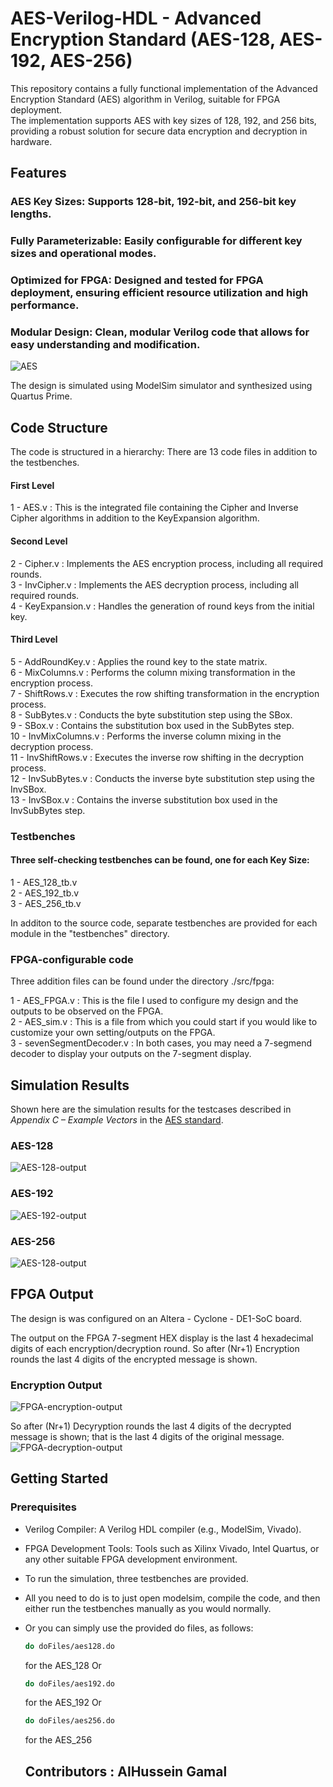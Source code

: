 # AES-Verilog-HDL - Advanced Encryption Standard (AES-128, AES-192, AES-256)

This repository contains a fully functional implementation of the Advanced Encryption Standard (AES) algorithm in Verilog, suitable for FPGA deployment.  
The implementation supports AES with key sizes of 128, 192, and 256 bits, providing a robust solution for secure data encryption and decryption in hardware.

## Features
### AES Key Sizes: Supports 128-bit, 192-bit, and 256-bit key lengths.  
### Fully Parameterizable: Easily configurable for different key sizes and operational modes.  
### Optimized for FPGA: Designed and tested for FPGA deployment, ensuring efficient resource utilization and high performance.  
### Modular Design: Clean, modular Verilog code that allows for easy understanding and modification.  

![AES](https://github.com/alhusseingamal/AES-Verilog-HDL/blob/main/screenshots/AES-logo.jpg)

The design is simulated using ModelSim simulator and synthesized using Quartus Prime.

## Code Structure

The code is structured in a hierarchy:
There are 13 code files in addition to the testbenches.
#### First Level
1 - AES.v              : This is the integrated file containing the Cipher and Inverse Cipher algorithms in addition to the KeyExpansion algorithm.
#### Second Level
2 - Cipher.v           : Implements the AES encryption process, including all required rounds.  
3 - InvCipher.v        : Implements the AES decryption process, including all required rounds.  
4 - KeyExpansion.v     : Handles the generation of round keys from the initial key.  
#### Third Level
5 - AddRoundKey.v      : Applies the round key to the state matrix.  
6 - MixColumns.v       : Performs the column mixing transformation in the encryption process.  
7 - ShiftRows.v        : Executes the row shifting transformation in the encryption process.  
8 - SubBytes.v         : Conducts the byte substitution step using the SBox.  
9 - SBox.v             : Contains the substitution box used in the SubBytes step.  
10 - InvMixColumns.v   : Performs the inverse column mixing in the decryption process.  
11 - InvShiftRows.v    : Executes the inverse row shifting in the decryption process.  
12 - InvSubBytes.v     : Conducts the inverse byte substitution step using the InvSBox.  
13 - InvSBox.v         : Contains the inverse substitution box used in the InvSubBytes step.  

### Testbenches

#### Three self-checking testbenches can be found, one for each Key Size:
1 - AES_128_tb.v  
2 - AES_192_tb.v  
3 - AES_256_tb.v  

In additon to the source code, separate testbenches are provided for each module in the "testbenches" directory.  

### FPGA-configurable code

Three addition files can be found under the directory ./src/fpga:  

1 - AES_FPGA.v              : This is the file I used to configure my design and the outputs to be observed on the FPGA.  
2 - AES_sim.v               : This is a file from which you could start if you would like to customize your own setting/outputs on the FPGA.  
3 - sevenSegmentDecoder.v   : In both cases, you may need a 7-segmend decoder to display your outputs on the 7-segment display.  

## Simulation Results

Shown here are the simulation results for the testcases described in *Appendix C – Example Vectors* in the [AES standard](https://github.com/alhusseingamal/AES-Verilog-HDL/blob/main/NIST.FIPS.197.pdf).  

### AES-128
![AES-128-output](https://github.com/alhusseingamal/AES-Verilog-HDL/blob/main/screenshots/Simulation/AES_128_tb%20output.png)

### AES-192
![AES-192-output](https://github.com/alhusseingamal/AES-Verilog-HDL/blob/main/screenshots/Simulation/AES_192_tb%20output.png)

### AES-256
![AES-128-output](https://github.com/alhusseingamal/AES-Verilog-HDL/blob/main/screenshots/Simulation/AES_256_tb%20output.png)

## FPGA Output

The design is was configured on an Altera - Cyclone - DE1-SoC board.

The output on the FPGA 7-segment HEX display is the last 4 hexadecimal digits of each encryption/decryption round.
So after (Nr+1) Encryption rounds the last 4 digits of the encrypted message is shown.
### Encryption Output
![FPGA-encryption-output](https://github.com/alhusseingamal/AES-Verilog-HDL/blob/main/screenshots/FPGA%20-%20Encryption%20Output.jpeg)

So after (Nr+1) Decyryption rounds the last 4 digits of the decrypted message is shown; that is the last 4 digits of the original message.
![FPGA-decryption-output](https://github.com/alhusseingamal/AES-Verilog-HDL/blob/main/screenshots/FPGA%20-%20Decryption%20Output.jpeg)


## Getting Started
### Prerequisites
- Verilog Compiler: A Verilog HDL compiler (e.g., ModelSim, Vivado).
- FPGA Development Tools: Tools such as Xilinx Vivado, Intel Quartus, or any other suitable FPGA development environment.
- To run the simulation, three testbenches are provided.
- All you need to do is to just open modelsim, compile the code, and then either run the testbenches manually as you would normally.
- Or you can simply use the provided do files, as follows:
  ```sh
  do doFiles/aes128.do
  ```
  for the AES_128
  Or
  ```sh
  do doFiles/aes192.do
  ```
  for the AES_192
  Or
   ```sh
  do doFiles/aes256.do
  ```
  for the AES_256

  ## Contributors : AlHussein Gamal
